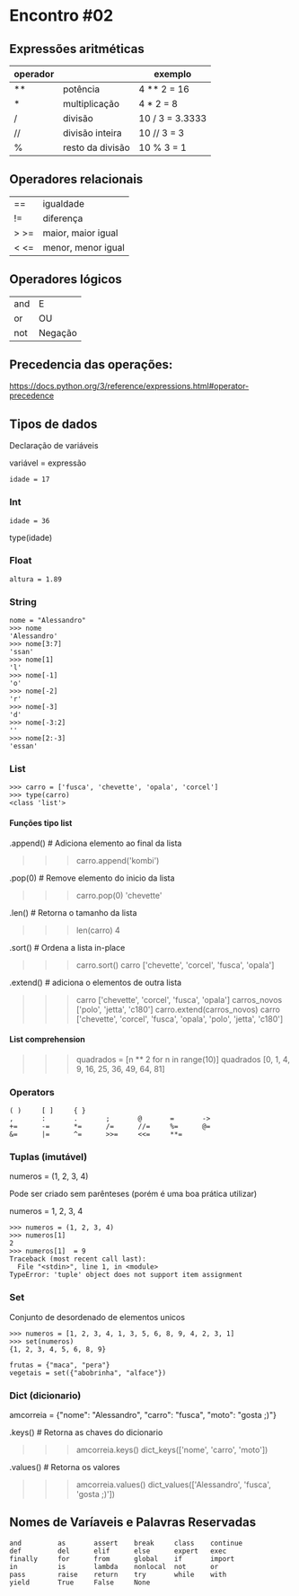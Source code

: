 # Encontro #02


## Expressões aritméticas


| operador  |   | exemplo |
|---|---|----|
| **  |  potência | 4 ** 2 = 16 |
| *  | multiplicação  |  4 * 2 = 8 | 
| /  |  divisão | 10 / 3 = 3.3333 |
| // | divisão inteira | 10 // 3 = 3 |
| %  | resto da divisão | 10 % 3 = 1 |


## Operadores relacionais

|||
|--|--|
| == | igualdade |
| != | diferença |
| > >= | maior, maior igual|
| < <= | menor, menor igual |

## Operadores lógicos

|||
|--|--|
|and | E  |
|or| OU  |
|not| Negação |

## Precedencia das operações:
https://docs.python.org/3/reference/expressions.html#operator-precedence

## Tipos de dados

Declaração de variáveis

variável = expressão
        
    idade = 17


### Int

    idade = 36
type(idade)

### Float
    altura = 1.89

### String
    nome = "Alessandro"
    >>> nome
    'Alessandro'
    >>> nome[3:7]
    'ssan'
    >>> nome[1]
    'l'
    >>> nome[-1]
    'o'
    >>> nome[-2]
    'r'
    >>> nome[-3]
    'd'
    >>> nome[-3:2]
    ''
    >>> nome[2:-3]
    'essan'
    
    
### List

    >>> carro = ['fusca', 'chevette', 'opala', 'corcel']
    >>> type(carro)
    <class 'list'>
    
#### Funções tipo list
.append() # Adiciona elemento ao final da lista
>>> carro.append('kombi')

.pop(0) # Remove elemento do inicio da lista
>>> carro.pop(0)
'chevette'

.len() # Retorna o tamanho da lista
>>> len(carro)
4

.sort() # Ordena a lista in-place
>>> carro.sort()
>>> carro
['chevette', 'corcel', 'fusca', 'opala']

.extend() # adiciona o elementos de outra lista
>>> carro
['chevette', 'corcel', 'fusca', 'opala']
>>> carros_novos
['polo', 'jetta', 'c180']
>>> carro.extend(carros_novos)
>>> carro
['chevette', 'corcel', 'fusca', 'opala', 'polo', 'jetta', 'c180']


#### List comprehension
>>> quadrados = [n ** 2 for n in range(10)]
>>> quadrados
[0, 1, 4, 9, 16, 25, 36, 49, 64, 81]


### Operators
	( )     [ ]     { }
	,       :       .       ;       @       =       ->
	+=      -=      *=      /=      //=     %=      @=
	&=      |=      ^=      >>=     <<=     **=



### Tuplas (imutável)

numeros = (1, 2, 3, 4)

Pode ser criado sem parênteses (porém é uma boa prática utilizar)

numeros = 1, 2, 3, 4

	>>> numeros = (1, 2, 3, 4)
	>>> numeros[1]
	2
	>>> numeros[1]  = 9
	Traceback (most recent call last):
	  File "<stdin>", line 1, in <module>
	TypeError: 'tuple' object does not support item assignment

### Set

Conjunto de desordenado de elementos unicos

	>>> numeros = [1, 2, 3, 4, 1, 3, 5, 6, 8, 9, 4, 2, 3, 1]
	>>> set(numeros)
	{1, 2, 3, 4, 5, 6, 8, 9}

	frutas = {"maca", "pera"}
	vegetais = set({"abobrinha", "alface"})

### Dict (dicionario)

amcorreia = {"nome": "Alessandro", "carro": "fusca", "moto": "gosta ;)"}

.keys() # Retorna as chaves do dicionario
>>> amcorreia.keys()
dict_keys(['nome', 'carro', 'moto'])

.values() # Retorna os valores
>>> amcorreia.values()
dict_values(['Alessandro', 'fusca', 'gosta ;)'])

## Nomes de Varíaveis e Palavras Reservadas

	and     	as       assert    break     class    continue
	def         del      elif  	   else      expert   exec
	finally     for      from      global    if       import
	in          is       lambda    nonlocal  not      or
	pass        raise    return    try       while    with
	yield       True     False     None 
